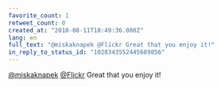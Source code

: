 ```yaml
---
favorite_count: 1
retweet_count: 0
created_at: "2018-08-11T18:49:36.000Z"
lang: en
full_text: "@miskaknapek @Flickr Great that you enjoy it!"
in_reply_to_status_id: "1028343552445689856"
---
```


[@miskaknapek](https://twitter.com/miskaknapek)
[@Flickr](https://twitter.com/Flickr) Great that you enjoy it!
